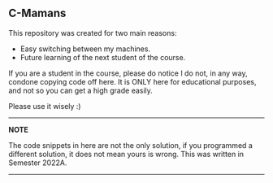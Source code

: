## C-Mamans

This repository was created for two main reasons:
+ Easy switching between my machines.
+ Future learning of the next student of the course.

If you are a student in the course, please do notice I do not, in any way, condone copying code off here. It is ONLY here for educational purposes, and not so you can get a high grade easily. 

Please use it wisely :)

---
**NOTE**

The code snippets in here are not the only solution, if you programmed a different solution, it does not mean yours is wrong.
This was written in Semester 2022A.

---
